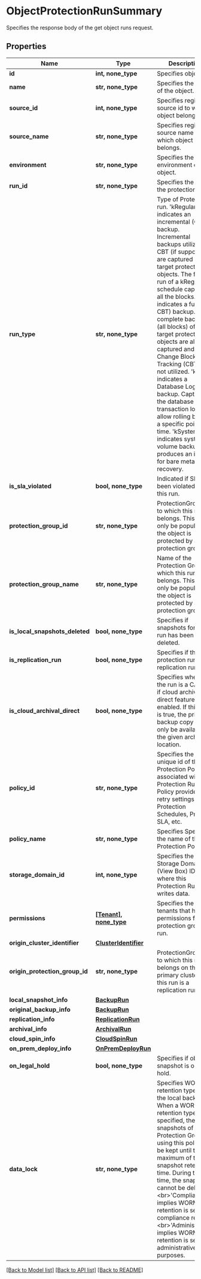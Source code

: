 # ObjectProtectionRunSummary

Specifies the response body of the get object runs request.

## Properties
Name | Type | Description | Notes
------------ | ------------- | ------------- | -------------
**id** | **int, none_type** | Specifies object id. | [optional] 
**name** | **str, none_type** | Specifies the name of the object. | [optional] 
**source_id** | **int, none_type** | Specifies registered source id to which object belongs. | [optional] 
**source_name** | **str, none_type** | Specifies registered source name to which object belongs. | [optional] 
**environment** | **str, none_type** | Specifies the environment of the object. | [optional] 
**run_id** | **str, none_type** | Specifies the ID of the protection run. | [optional] 
**run_type** | **str, none_type** | Type of Protection run. &#39;kRegular&#39; indicates an incremental (CBT) backup. Incremental backups utilizing CBT (if supported) are captured of the target protection objects. The first run of a kRegular schedule captures all the blocks. &#39;kFull&#39; indicates a full (no CBT) backup. A complete backup (all blocks) of the target protection objects are always captured and Change Block Tracking (CBT) is not utilized. &#39;kLog&#39; indicates a Database Log backup. Capture the database transaction logs to allow rolling back to a specific point in time. &#39;kSystem&#39; indicates system volume backup. It produces an image for bare metal recovery. | [optional] 
**is_sla_violated** | **bool, none_type** | Indicated if SLA has been violated for this run. | [optional] 
**protection_group_id** | **str, none_type** | ProtectionGroupId to which this run belongs. This will only be populated if the object is protected by a protection group. | [optional] 
**protection_group_name** | **str, none_type** | Name of the Protection Group to which this run belongs. This will only be populated if the object is protected by a protection group. | [optional] 
**is_local_snapshots_deleted** | **bool, none_type** | Specifies if snapshots for this run has been deleted. | [optional] 
**is_replication_run** | **bool, none_type** | Specifies if this protection run is a replication run. | [optional] 
**is_cloud_archival_direct** | **bool, none_type** | Specifies whether the run is a CAD run if cloud archive direct feature is enabled. If this field is true, the primary backup copy will only be available at the given archived location. | [optional] 
**policy_id** | **str, none_type** | Specifies the unique id of the Protection Policy associated with the Protection Run. The Policy provides retry settings Protection Schedules, Priority, SLA, etc. | [optional] 
**policy_name** | **str, none_type** | Specifies Specifies the name of the Protection Policy. | [optional] 
**storage_domain_id** | **int, none_type** | Specifies the Storage Domain (View Box) ID where this Protection Run writes data. | [optional] 
**permissions** | [**[Tenant], none_type**](Tenant.md) | Specifies the list of tenants that have permissions for this protection group run. | [optional] 
**origin_cluster_identifier** | [**ClusterIdentifier**](ClusterIdentifier.md) |  | [optional] 
**origin_protection_group_id** | **str, none_type** | ProtectionGroupId to which this run belongs on the primary cluster if this run is a replication run. | [optional] 
**local_snapshot_info** | [**BackupRun**](BackupRun.md) |  | [optional] 
**original_backup_info** | [**BackupRun**](BackupRun.md) |  | [optional] 
**replication_info** | [**ReplicationRun**](ReplicationRun.md) |  | [optional] 
**archival_info** | [**ArchivalRun**](ArchivalRun.md) |  | [optional] 
**cloud_spin_info** | [**CloudSpinRun**](CloudSpinRun.md) |  | [optional] 
**on_prem_deploy_info** | [**OnPremDeployRun**](OnPremDeployRun.md) |  | [optional] 
**on_legal_hold** | **bool, none_type** | Specifies if object&#39;s snapshot is on legal hold. | [optional] 
**data_lock** | **str, none_type** | Specifies WORM retention type for the local backeup. When a WORM retention type is specified, the snapshots of the Protection Groups using this policy will be kept until the maximum of the snapshot retention time. During that time, the snapshots cannot be deleted. &lt;br&gt;&#39;Compliance&#39; implies WORM retention is set for compliance reason. &lt;br&gt;&#39;Administrative&#39; implies WORM retention is set for administrative purposes. | [optional] 

[[Back to Model list]](../README.md#documentation-for-models) [[Back to API list]](../README.md#documentation-for-api-endpoints) [[Back to README]](../README.md)


